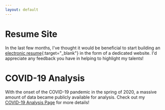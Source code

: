 ```yaml
---
layout: default
---
```


# Resume Site
In the last few months, I've thought it would be beneficial to start building an [electronic resume](https://joseph-ellis.com){:target="_blank"} in the form of a dedicated website. I'd appreciate any feedback you have in helping to highlight my talents!

# COVID-19 Analysis
With the onset of the COVID-19 pandemic in the spring of 2020, a massive amount of data became publicly available for analysis. Check out my [COVID-19 Analysis Page](/covid/index.md) for more details! 
